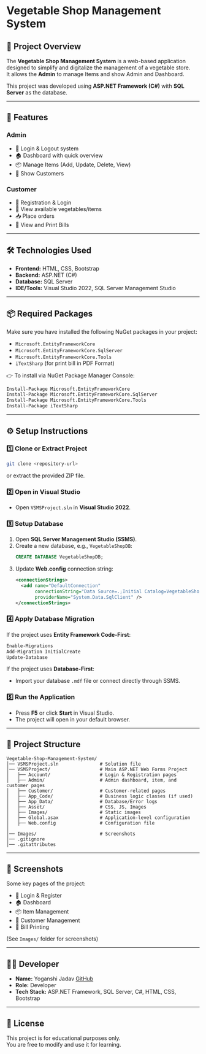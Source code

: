 # Vegetable Shop Management System

## 📌 Project Overview
The **Vegetable Shop Management System** is a web-based application designed to simplify and digitalize the management of a vegetable store.  
It allows the **Admin** to manage Items and show Admin and Dashboard.

This project was developed using **ASP.NET Framework (C#)** with **SQL Server** as the database.

---

## 🚀 Features
### Admin
- 🔑 Login & Logout system
- 🏠 Dashboard with quick overview
- 📦 Manage Items (Add, Update, Delete, View)
- 👥 Show Customers

### Customer
- 📝 Registration & Login
- 🛒 View available vegetables/items
- 📥 Place orders
- 🧾 View and Print Bills

---

## 🛠️ Technologies Used
- **Frontend:** HTML, CSS, Bootstrap
- **Backend:** ASP.NET (C#)
- **Database:** SQL Server
- **IDE/Tools:** Visual Studio 2022, SQL Server Management Studio

---

## 📦 Required Packages
Make sure you have installed the following NuGet packages in your project:

- `Microsoft.EntityFrameworkCore`  
- `Microsoft.EntityFrameworkCore.SqlServer`  
- `Microsoft.EntityFrameworkCore.Tools`
- `iTextSharp`  (for print bill in PDF Format)

👉 To install via NuGet Package Manager Console:
```bash
Install-Package Microsoft.EntityFrameworkCore
Install-Package Microsoft.EntityFrameworkCore.SqlServer
Install-Package Microsoft.EntityFrameworkCore.Tools
Install-Package iTextSharp
```

---

## ⚙️ Setup Instructions
### 1️⃣ Clone or Extract Project
```bash
git clone <repository-url>
```
or extract the provided ZIP file.

### 2️⃣ Open in Visual Studio
- Open `VSMSProject.sln` in **Visual Studio 2022**.

### 3️⃣ Setup Database
1. Open **SQL Server Management Studio (SSMS)**.
2. Create a new database, e.g., `VegetableShopDB`:
   ```sql
   CREATE DATABASE VegetableShopDB;
   ```
3. Update **Web.config** connection string:
   ```xml
   <connectionStrings>
     <add name="DefaultConnection" 
          connectionString="Data Source=.;Initial Catalog=VegetableShopDB;Integrated Security=True" 
          providerName="System.Data.SqlClient" />
   </connectionStrings>
   ```

### 4️⃣ Apply Database Migration
If the project uses **Entity Framework Code-First**:
```bash
Enable-Migrations
Add-Migration InitialCreate
Update-Database
```

If the project uses **Database-First**:
- Import your database `.mdf` file or connect directly through SSMS.

### 5️⃣ Run the Application
- Press **F5** or click **Start** in Visual Studio.
- The project will open in your default browser.

---

## 📂 Project Structure
```
Vegetable-Shop-Management-System/
│── VSMSProject.sln               # Solution file
│── VSMSProject/                  # Main ASP.NET Web Forms Project
│   ├── Account/                  # Login & Registration pages
│   ├── Admin/                    # Admin dashboard, item, and customer pages
│   ├── Customer/                 # Customer-related pages
│   ├── App_Code/                 # Business logic classes (if used)
│   ├── App_Data/                 # Database/Error logs
│   ├── Asset/                    # CSS, JS, Images
│   ├── Images/                   # Static images
│   ├── Global.asax               # Application-level configuration
│   ├── Web.config                # Configuration file
│
│── Images/                       # Screenshots
│── .gitignore
│── .gitattributes

```

---

## 📸 Screenshots
Some key pages of the project:

- 🔑 Login & Register  
- 🏠 Dashboard  
- 📦 Item Management  
- 👥 Customer Management  
- 🧾 Bill Printing  

(See `Images/` folder for screenshots)

---

## 👩‍💻 Developer
- **Name:** Yoganshi Jadav [GitHub](https://github.com/JadavYoganshi) 
- **Role:** Developer  
- **Tech Stack:** ASP.NET Framework, SQL Server, C#, HTML, CSS, Bootstrap  

---

## 📜 License
This project is for educational purposes only.  
You are free to modify and use it for learning.
